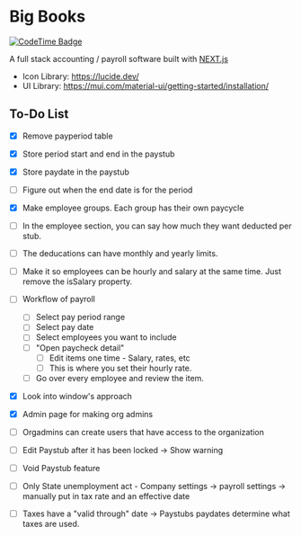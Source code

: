 # Big Books

[![CodeTime Badge](https://img.shields.io/endpoint?style=flat&color=789283&url=https%3A%2F%2Fapi.codetime.dev%2Fv3%2Fusers%2Fshield%3Fuid%3D17035%26project%3DBigBooks)](https://codetime.dev)

A full stack accounting / payroll software built with [NEXT.js](https://nextjs.org/)
- Icon Library: https://lucide.dev/
- UI Library: https://mui.com/material-ui/getting-started/installation/

## To-Do List
- [X] Remove payperiod table
- [X] Store period start and end in the paystub
- [X] Store paydate in the paystub 
- [ ] Figure out when the end date is for the period
- [X] Make employee groups. Each group has their own paycycle
- [ ] In the employee section, you can say how much they want deducted per stub.
- [ ] The deducations can have monthly and yearly limits. 
- [ ] Make it so employees can be hourly and salary at the same time. Just remove the isSalary property. 
- [ ] Workflow of payroll
    - [ ] Select pay period range
    - [ ] Select pay date 
    - [ ] Select employees you want to include
    - [ ] "Open paycheck detail"
        - [ ] Edit items one time - Salary, rates, etc
        - [ ] This is where you set their hourly rate. 
    - [ ] Go over every employee and review the item. 
- [X] Look into window's approach 
- [X] Admin page for making org admins
- [ ] Orgadmins can create users that have access to the organization


- [ ] Edit Paystub after it has been locked -> Show warning
- [ ] Void Paystub feature
- [ ] Only State unemployment act - Company settings -> payroll settings -> manually put in tax rate and an effective date 
- [ ] Taxes have a "valid through" date -> Paystubs paydates determine what taxes are used. 

